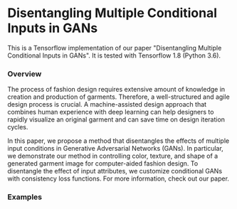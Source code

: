 # Disentangling Multiple Conditional Inputs in GANs

This is a Tensorflow implementation of our paper "Disentangling Multiple Conditional Inputs in GANs". It is tested with Tensorflow 1.8 (Python 3.6).

### Overview

The process of fashion design requires extensive amount of knowledge in creation and production of garments. Therefore, a well-structured and agile design process is crucial. A machine-assisted design approach that combines human experience with deep learning can help designers to rapidly visualize an original garment and can save time on design iteration cycles. 

In this paper, we propose a method that disentangles the effects of multiple input conditions in Generative Adversarial Networks (GANs). In particular, we demonstrate our method in controlling color, texture, and shape of a generated garment image for computer-aided fashion design. To disentangle the effect of input attributes, we customize conditional GANs with consistency loss functions. For more information, check out our paper.

### Examples
